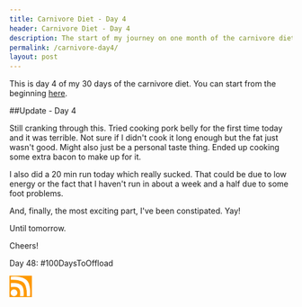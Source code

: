 ```yaml
---
title: Carnivore Diet - Day 4
header: Carnivore Diet - Day 4
description: The start of my journey on one month of the carnivore diet
permalink: /carnivore-day4/
layout: post
---
```


This is day 4 of my 30 days of the carnivore diet. You can start from the beginning [here](https://blog.mooreanalysis.com/carnivore1/).

##Update - Day 4

Still cranking through this. Tried cooking pork belly for the first time today and it was terrible. Not sure if I didn't cook it long enough but the fat just wasn't good. Might also just be a personal taste thing. Ended up cooking some extra bacon to make up for it.

I also did a 20 min run today which really sucked. That could be due to low energy or the fact that I haven't run in about a week and a half due to some foot problems.

And, finally, the most exciting part, I've been constipated. Yay!

Until tomorrow.

Cheers!

Day 48: #100DaysToOffload

<a href="https://blog.mooreanalysis.com/feed.xml"><img src="/assets/images/rss_feed.jpg" style="opacity:1;" width="40"/></a>

<!--

#image:
![automator-2](/assets/images/automator-2.png)

#link:
[contact page](https://blog.mooreanalysis.com/contact/)

#unordered list:
<ul>
  <li>I've sailed across the Atlantic</li>
  <li>I've been to Iceland</li>
  <li>I've been skydiving</li>
</ul>

#code block:
<pre style="line-height:.9;">
<code style="font-size:15px;">
  require 'Faker'

  $i = 0
  $num = 15370

  while $i < $num  do
    puts Faker::Restaurant.name
    $i +=1
  end
</code>
</pre>

#html code block - note the &lt and &gt:
<pre style="line-height:1;">
<code style="font-size:15px;">
  &lt;div class="main"&gt;
    &lt;h2><b>Most Recent Reviews</b></h2&gt;
    &lt;?php $lines = file('top3.txt');
    foreach($lines as $line){echo $line;}?><br&gt;
  &lt;/div&gt;
</code>
</pre>

-->
